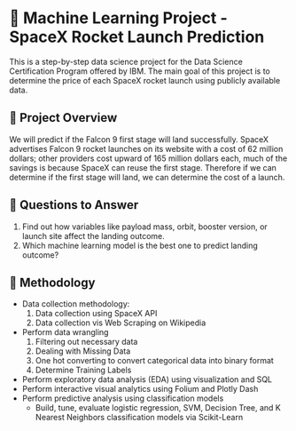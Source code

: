 # 🚀 Machine Learning Project - SpaceX Rocket Launch Prediction
This is a step-by-step data science project for the Data Science Certification Program offered by IBM. 
The main goal of this project is to determine the price of each SpaceX rocket launch using publicly available data.
## 📄 Project Overview
We will predict if the Falcon 9 first stage will land successfully. SpaceX advertises Falcon 9 rocket launches on its website with a cost of 62 million dollars; other providers cost upward of 165 million dollars each, much of the savings is because SpaceX can reuse the first stage. 
Therefore if we can determine if the first stage will land, we can determine the cost of a launch. 
## 📄 Questions to Answer
1. Find out how variables like payload mass, orbit, booster version, or launch site affect the landing outcome.
2. Which machine learning model is the best one to predict landing outcome?
## 📄 Methodology
- Data collection methodology:
  1. Data collection using SpaceX API
  2. Data collection vis Web Scraping on Wikipedia	
- Perform data wrangling
  1. Filtering out necessary data
  2. Dealing with Missing Data
  3. One hot converting to convert categorical data into binary format
  4. Determine Training Labels
- Perform exploratory data analysis (EDA) using visualization and SQL
- Perform interactive visual analytics using Folium and Plotly Dash
- Perform predictive analysis using classification models
  - Build, tune, evaluate logistic regression, SVM, Decision Tree, and K Nearest Neighbors classification models via Scikit-Learn





